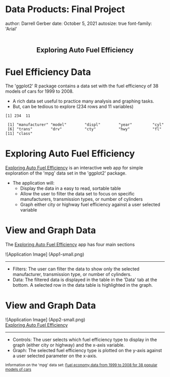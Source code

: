 Data Products: Final Project
========================================================
author: Darrell Gerber
date: October 5, 2021
autosize: true
font-family: 'Arial'
<br>
<br>
<h2 style="text-align:center">Exploring Auto Fuel Efficiency</h2>

Fuel Efficiency Data
========================================================

The 'ggplot2' R package contains a data set with the fuel efficiency of
38 models of cars for 1999 to 2008.  
  
- A rich data set useful to practice many analysis and graphing tasks.  
- But, can be tedious to explore (234 rows and 11 variables)

```
[1] 234  11
```

```
 [1] "manufacturer" "model"        "displ"        "year"         "cyl"         
 [6] "trans"        "drv"          "cty"          "hwy"          "fl"          
[11] "class"       
```
Exploring Auto Fuel Efficiency
========================================================

[Exploring Auto Fuel Efficiency]( https://dgitall.shinyapps.io/ExploringFuelEfficiency/)
is an interactive web app for simple exploration of the 'mpg' data set in the 'ggplot2' package.
  
* The application will:  
   + Display the data in a easy to read, sortable table
   + Allow the user to filter the data set to focus on specific manufacturers, transmission 
types, or number of cylinders
   + Graph either city or highway fuel efficiency against a user selected variable

View and Graph Data
========================================================
The [Exploring Auto Fuel Efficiency](https://dgitall.shinyapps.io/ExploringFuelEfficiency/) app has four main sections  
  
  
  
![Application Image] (App1-small.png)  

***
- Filters: The user can filter the data to show only the selected
manufacturer, transmission type, or number of cylinders.   
- Data: The filtered data is displayed in the table in the 'Data' tab at the bottom.
A selected row in the data table is highlighted in the graph.  
  

View and Graph Data
========================================================
![Application Image] (App2-small.png)  
[Exploring Auto Fuel Efficiency](https://dgitall.shinyapps.io/ExploringFuelEfficiency/)
***
- Controls: The user selects which
fuel efficiency type to display in the graph (either city or highway) and the x-axis variable.
- Graph: The selected fuel efficiency type is plotted on the y-axis against a
user selected parameter on the x-axis.  
  
<small>Information on the 'mpg' data set:  [Fuel economy data from 1999 to 2008 for 38 popular models of cars](https://ggplot2.tidyverse.org/reference/mpg.html)</small>


